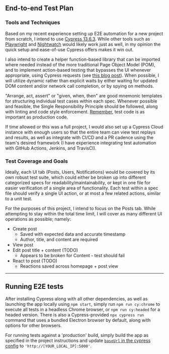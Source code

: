 ## End-to-end Test Plan

### Tools and Techniques
Based on my recent experience setting up E2E automation for a new project from scratch, I intend to use [Cypress 13.6.3](https://github.com/cypress-io/cypress). While other tools such as [Playwright](https://playwright.dev/) and [Nightwatch](https://nightwatchjs.org/) would likely work just as well, in my opinion the quick setup and ease-of-use Cypress offers makes it win out.

I also intend to create a helper function-based library that can be imported where needed instead of the more traditional Page Object Model (POM), and to implement action-based testing that bypasses the UI whenever appropriate, using Cypress requests (see [this blog post](https://www.cypress.io/blog/2019/01/03/stop-using-page-objects-and-start-using-app-actions)). When possible, I will utilize dynamic rather than explicit waits by either waiting for updated DOM content and/or network call completion, or by spying on methods.

"Arrange, act, assert" or "given, when, then" are good mnemonic templates for structuring individual test cases within each spec. Whenever possible and feasible, the Single Responsibility Principle should be followed, along with linting and code style enforcement. [Remember](https://martinfowler.com/articles/practical-test-pyramid.html), test code is as important as production code.

If time allowed or this was a full project, I would also set up a Cypress Cloud instance with enough users so that the entire team can view test replays and results, as well as integrate with CI/CD and a PR cadence using the team's desired framework (I have experience integrating test automation with GitHub Actions, Jenkins, and TravisCI).

### Test Coverage and Goals
Ideally, each UI tab (Posts, Users, Notifications) would be covered by its own robust test suite, which could either be broken up into different categorized specs for readability/maintainability, or kept in one file for easier verification of a single area of functionality. Each test within a spec file should verify a single UI action, or at most a few related actions, similar to a unit test.

For the purposes of this project, I intend to focus on the Posts tab. While attempting to stay within the total time limit, I will cover as many different UI operations as possible; namely:
* Create post
  - Saved with expected data and accurate timestamp
  - Author, title, and content are required
* View post
* Edit post title + content (TODO)
  - Appears to be broken for Content - test should fail
* React to post (TODO)
  - Reactions saved across homepage + post view

---

## Running E2E tests
After installing Cypress along with all other dependencies, as well as launching the app locally using `npm start`, simply run `npm run cy:chrome` to execute all tests in a headless Chrome browser, or `npm run cy:headed` for a headed version. There is also a Cypress-provided `npx cypress run` command that uses a bundled Electron browser by default, along with options for other browsers.

For running tests against a 'production' build, simply build the app as specified in the project instructions and update [`baseUrl` in the cypress config](https://github.com/cdsoftw/cesium-sdet-project/blob/ea58167df751e40902bd7667ebf8c40e6d06618c/sample-app/cypress.config.js#L8) to `'http://[YOUR_LOCAL_IP]:5000'`.

